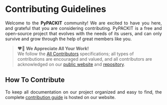 # Contributing Guidelines

<p align="justify">
    Welcome to the <b>PyPACKIT</b> community!
    We are excited to have you here, 
    and grateful that you are considering contributing.
    PyPACKIT is a free and open-source project that evolves with the needs of its users,
    and can only survive and grow through the help of great members like you.
</p>

<blockquote>
    ❤️🙏 <b>We Appreciate All Your Work!</b>
    <br>
    We follow the <a href="https://allcontributors.org/docs/en/specification">All Contributors</a> 
    specifications; all types of contributions are encouraged and valued, and all contributors are 
    acknowledged on our <a href="https://.rtfd.io/about#contributors">public website</a> 
    and <a href="https://github.com/ArminAriam/PyPACKIT/releases">repository</a>.
</blockquote>

## How To Contribute

<p align="justify">
    To keep all documentation on our project organized and easy to find, the complete 
    <a href="docs/CONTRIBUTING.md">contribution guide</a> is hosted on our website.
</p>